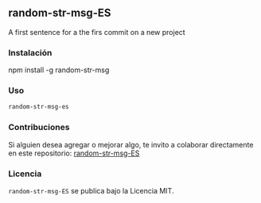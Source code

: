 ## random-str-msg-ES

A first sentence for a the firs commit on a new project

### Instalación

npm install -g random-str-msg

### Uso

```bash
random-str-msg-es
```

### Contribuciones

Si alguien desea agregar o mejorar algo, te invito a colaborar directamente en este repositorio: [random-str-msg-ES](https://github.com/evitalires/random-str-msg-ES)

### Licencia

`random-str-msg-ES` se publica bajo la Licencia MIT.
